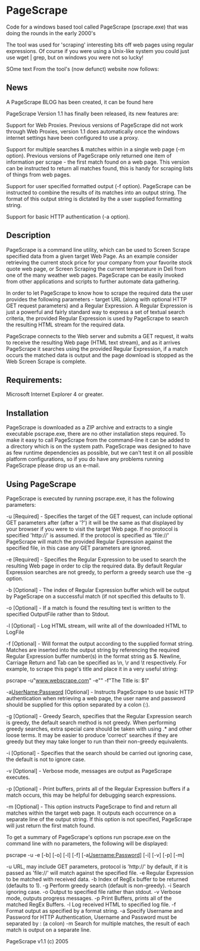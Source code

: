 # PageScrape
Code for a windows based tool called PageScrape (pscrape.exe) that was doing the rounds in the early 2000's

The tool was used for 'scraping' interesting bits off web pages using regular expressions.  Of course if you were using a Unix-like system you could just use wget | grep, but on windows you were not so lucky!

SOme text From the tool's (now defunct) website now follows:

## News

A PageScrape BLOG has been created, it can be found here

PageScrape Version 1.1 has finally been released, its new features are:

Support for Web Proxies.  Previous versions of PageScrape did not work through Web Proxies, version 1.1 does  automatically once the windows internet settings have been configured to use a proxy.
 
Support for multiple searches & matches within in a single web page (-m option).  Previous versions of PageScrape only returned one item of information per scrape - the first match found on a web page.  This version can be instructed to return all matches found,  this is handy for scraping lists of things from web pages.
 
Support for user specified formatted output (-f option).  PageScrape can be instructed to combine the results of its matches into an output string.  The format of this output string is dictated by the a user supplied formatting string.
 
Support for basic HTTP authentication (-a option).

## Description

PageScrape is a command line utility, which can be used to Screen Scrape specified data from a given target Web Page.  As an example consider retrieving the current stock price for your company from your favorite stock quote web page, or Screen Scraping the current temperature in Deli from one of the many weather web pages.  PageScrape can be easily invoked from other applications and scripts to further automate data gathering.

In order to let PageScrape to know how to scrape the required data the user provides the following parameters - target URL (along with optional HTTP GET request parameters) and a Regular Expression.  A Regular Expression is just a powerful and fairly standard way to express a set of textual search criteria, the provided Regular Expression is used by PageScrape to search the resulting HTML stream for the required data.

PageScrape connects to the Web server and submits a GET request, it waits to receive the resulting Web page (HTML text stream), and as it arrives PageScrape it searches using the provided Regular Expression, if a match occurs the matched data is output and the page download is stopped as the Web Screen Scrape is complete.


## Requirements:

Microsoft Internet Explorer 4 or greater.

## Installation

PageScrape is downloaded as a ZIP archive and extracts to a single executable pscrape.exe, there are no other installation steps required.   To make it easy to call PageScrape from the command-line it can be added to a directory which is on the system path.  PageScrape was designed to have as few runtime dependencies as possible, but we can't test it on all possible platform configurations, so if you do have any problems running PageScrape please drop us an e-mail.

## Using PageScrape

PageScrape is executed by running pscrape.exe, it has the following parameters:

-u<URL> [Required] - Specifies the target of the GET request, can include optional GET parameters after (after a '?') it will be the same as that displayed by your browser if you were to visit the target Web page.  If no protocol is specified 'http://' is assumed.  If the protocol is specified as 'file://' PageScrape will match the provided Regular Expression against the specified file, in this case any GET parameters are ignored.

-e<RegExp> [Required] - Specifies the Regular Expression to be used to search the resulting Web page in order to clip the required data.  By default Regular Expression searches are not greedy, to perform a greedy search use the -g option.

-b<BufIndex> [Optional] - The index of Regular Expression buffer which will be output by PageScrape on a successful match (if not specified this defaults to 1).

-o<OutputFie> [Optional] - If a match is found the resulting text is written to the specified OutputFile rather than to Stdout.

-l<LogFile> [Optional] - Log HTML stream, will write all of the downloaded HTML to LogFile

-f<FormatString> [Optional] - Will format the output according to the supplied format string.  Matches are inserted into the output string by referencing the required Regular Expression buffer number(s) in the format string as \$<bufNumber>.  Newline, Carriage Return and Tab can be specified as \n, \r and \t respectively.  For example, to scrape this page's title and place it in a very useful string:

pscrape -u"www.webscrape.com" -e"<title>([^<]*)</title>" -f"The Title is: \$1"

-a<UserName:Password> [Optional] - Instructs PageScrape to use basic HTTP authentication when retrieving a web page, the user name and password should be supplied for this option separated by a colon (:).

-g [Optional] - Greedy Search, specifies that the Regular Expression search is greedy, the default search method is not greedy.  When performing greedy searches, extra special care should be taken with using .* and other loose terms.  It may be easier to produce 'correct' searches if they are greedy but they may take longer to run than their non-greedy equivalents.

-i [Optional] - Specifies that the search should be carried out ignoring case, the default is not to ignore case.

-v [Optional] - Verbose mode, messages are output as PageScrape executes.

-p [Optional] - Print buffers, prints all of the Regular Expression buffers if a match occurs, this may be helpful for debugging search expressions.

-m [Optional] - This option instructs PageScrape to find and return all matches within the target web page.  It outputs each occurrence on a separate line of the output string.  If this option is not specified, PageScrape will just return the first match found.

To get a summary of PageScrape's options run pscrape.exe on the command line with no parameters, the following will be displayed:


pscrape -u<URL> -e<SearchExpr> [-b<BufIndex>] [-o<outputFile>] [-l<logFile>]
[-f<formatString>] [-a<Username:Password>] [-i] [-v] [-p] [-m]

-u URL, may include GET parameters, protocol is 'http://' by default,
if it is passed as 'file://' will match against the specified file.
-e Regular Expression to be matched with received data.
-b Index of RegEx buffer to be returned (defaults to 1).
-g Perform greedy search (default is non-greedy).
-i Search ignoring case.
-o Output to specified file rather than stdout.
-v Verbose mode, outputs progress messages.
-p Print Buffers, prints all of the matched RegEx Buffers.
-l Log received HTML to specified log file.
-f Format output as specified by a format string.
-a Specify Username and Password for HTTP Authentication,
Username and Password must be separated by : (a colon)
-m Search for multiple matches, the result of each match is output on a separate line.

PageScrape v1.1 (c) 2005
